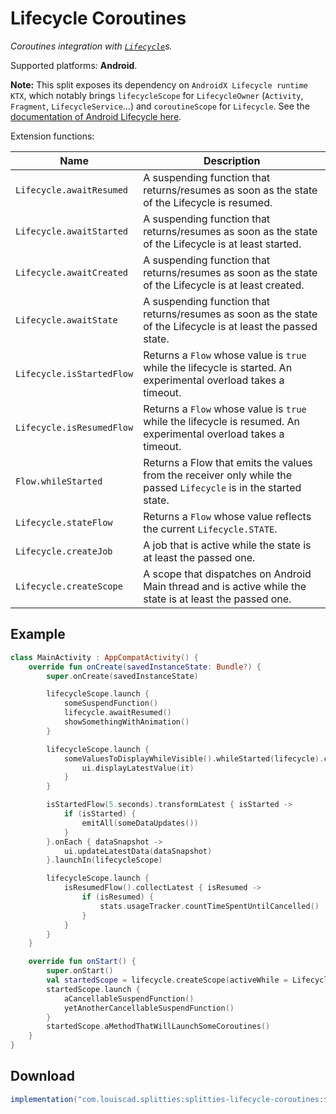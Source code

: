 # Lifecycle Coroutines

*Coroutines integration with [`Lifecycle`][lifecycle]s.*

Supported platforms: **Android**.

**Note:**
This split exposes its dependency on `AndroidX Lifecycle runtime KTX`, which notably brings
`lifecycleScope` for `LifecycleOwner` (`Activity`, `Fragment`, `LifecycleService`…) and
`coroutineScope` for `Lifecycle`. See the [documentation of Android Lifecycle here](https://developer.android.com/reference/kotlin/androidx/lifecycle/package-summary).

Extension functions:

| **Name** | **Description**
| -------- | ---------------
| `Lifecycle.awaitResumed` | A suspending function that returns/resumes as soon as the state of the Lifecycle is resumed.
| `Lifecycle.awaitStarted` | A suspending function that returns/resumes as soon as the state of the Lifecycle is at least started.
| `Lifecycle.awaitCreated` | A suspending function that returns/resumes as soon as the state of the Lifecycle is at least created.
| `Lifecycle.awaitState` | A suspending function that returns/resumes as soon as the state of the Lifecycle is at least the passed state.
| `Lifecycle.isStartedFlow` | Returns a `Flow` whose value is `true` while the lifecycle is started. An experimental overload takes a timeout.
| `Lifecycle.isResumedFlow` | Returns a `Flow` whose value is `true` while the lifecycle is resumed. An experimental overload takes a timeout.
| `Flow.whileStarted` | Returns a Flow that emits the values from the receiver only while the passed `Lifecycle` is in the started state.
| `Lifecycle.stateFlow` | Returns a `Flow` whose value reflects the current `Lifecycle.STATE`.
| `Lifecycle.createJob` | A job that is active while the state is at least the passed one.
| `Lifecycle.createScope` | A scope that dispatches on Android Main thread and is active while the state is at least the passed one.

## Example

```kotlin
class MainActivity : AppCompatActivity() {
    override fun onCreate(savedInstanceState: Bundle?) {
        super.onCreate(savedInstanceState)

        lifecycleScope.launch {
            someSuspendFunction()
            lifecycle.awaitResumed()
            showSomethingWithAnimation()
        }

        lifecycleScope.launch {
            someValuesToDisplayWhileVisible().whileStarted(lifecycle).collectLatest {
                ui.displayLatestValue(it)
            }
        }

        isStartedFlow(5.seconds).transformLatest { isStarted ->
            if (isStarted) {
                emitAll(someDataUpdates())
            }
        }.onEach { dataSnapshot ->
            ui.updateLatestData(dataSnapshot)
        }.launchIn(lifecycleScope)

        lifecycleScope.launch {
            isResumedFlow().collectLatest { isResumed ->
                if (isResumed) {
                    stats.usageTracker.countTimeSpentUntilCancelled()
                }
            }
        }
    }

    override fun onStart() {
        super.onStart()
        val startedScope = lifecycle.createScope(activeWhile = Lifecycle.State.STARTED)
        startedScope.launch {
            aCancellableSuspendFunction()
            yetAnotherCancellableSuspendFunction()
        }
        startedScope.aMethodThatWillLaunchSomeCoroutines()
    }
}
```

## Download

```groovy
implementation("com.louiscad.splitties:splitties-lifecycle-coroutines:$splitties_version")
```

[lifecycle]: https://developer.android.com/reference/kotlin/androidx/lifecycle/Lifecycle
